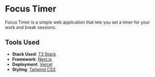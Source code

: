 # Focus Timer

Focus Timer is a simple web application that lets you set a timer for your work and break sessions.

## Tools Used

- **Stack Used**: [T3 Stack](https://create.t3.gg/)
- **Framework**: [Next.js](https://nextjs.org/)
- **Deployment**: [Vercel](https://vercel.com)
- **Styling**: [Tailwind CSS](https://tailwindcss.com)
